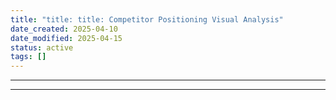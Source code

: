 ```yaml
---
title: "title: title: Competitor Positioning Visual Analysis"
date_created: 2025-04-10
date_modified: 2025-04-15
status: active
tags: []
---
```


---

---


